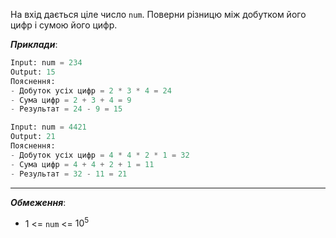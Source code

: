 На вхід дається ціле число `num`. Поверни  різницю між добутком його цифр і сумою його цифр.

**_Приклади_**:
```python
Input: num = 234
Output: 15 
Пояснення: 
- Добуток усіх цифр = 2 * 3 * 4 = 24 
- Сума цифр = 2 + 3 + 4 = 9 
- Результат = 24 - 9 = 15

Input: num = 4421
Output: 21
Пояснення: 
- Добуток усіх цифр = 4 * 4 * 2 * 1 = 32 
- Сума цифр = 4 + 4 + 2 + 1 = 11 
- Результат = 32 - 11 = 21
```
---
**_Обмеження_**:
-  1 <= `num` <= $10^5$